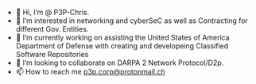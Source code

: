 - 👋 Hi, I’m @ P3P-Chris.
- 👀 I’m interested in networking and cyberSeC as well as 
      Contracting for different Gov. Entities.
- 🌱 I’m currently working on assisting the United States of America Department of Defense with creating and developeing Classified Software Repositories
- 💞️ I’m looking to collaborate on DARPA 2 Network Protocol/D2p.
- 📫 How to reach me p3p.corp@protonmail.ch

<!---
P3P-CHRIS/CHRIS-P3P is a ✨ special ✨ repository because its `README.md` (this file) appears on your GitHub profile.
You can click the Preview link to take a look at your changes.
--->
